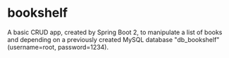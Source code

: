 # bookshelf
A basic CRUD app, created by Spring Boot 2, to manipulate a list of books and depending on a
previously created MySQL database "db_bookshelf"(username=root, password=1234).

